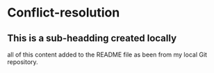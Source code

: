 # Conflict-resolution 

## This is a sub-headding created locally

all of this content added to the README file as been from my local Git repository.